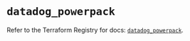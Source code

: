 # `datadog_powerpack`

Refer to the Terraform Registry for docs: [`datadog_powerpack`](https://registry.terraform.io/providers/datadog/datadog/3.58.0/docs/resources/powerpack).
